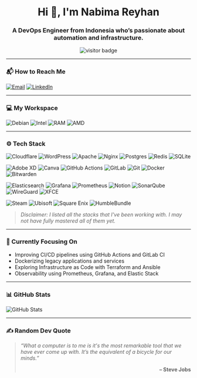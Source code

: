 <h1 align="center">Hi 👋, I'm Nabima Reyhan</h1>
<h3 align="center">A DevOps Engineer from Indonesia who’s passionate about automation and infrastructure.</h3>

<p align="center">
  <img src="https://visitcount.itsvg.in/api?id=opisboy29&label=Profile%20Views&color=0e75b6&icon=5&style=flat-square" alt="visitor badge" />
</p>

---

### 📬 How to Reach Me

[![Email](https://img.shields.io/badge/Email-emperorcandy29@gmail.com-blue?style=flat-square&logo=gmail)](mailto:emperorcandy29@gmail.com)
[![LinkedIn](https://img.shields.io/badge/LinkedIn-%230077B5.svg?logo=linkedin&logoColor=white)](https://www.linkedin.com/in/nabima-reyhan-687b1b130/)

---

### 💻 My Workspace

![Debian](https://img.shields.io/badge/Debian-Desktop-A81D33?style=for-the-badge&logo=debian&logoColor=white)
![Intel](https://img.shields.io/badge/Intel-Core_i5_8th-0071C5?style=for-the-badge&logo=intel&logoColor=white)
![RAM](https://img.shields.io/badge/RAM-16GB-007ACC?style=for-the-badge)
![AMD](https://img.shields.io/badge/AMD-RX_6600-ED1C24?style=for-the-badge&logo=amd&logoColor=white)

---

### ⚙️ Tech Stack

![Cloudflare](https://img.shields.io/badge/Cloudflare-F38020?style=flat-square&logo=cloudflare&logoColor=white)
![WordPress](https://img.shields.io/badge/WordPress-21759B?style=flat-square&logo=wordpress&logoColor=white)
![Apache](https://img.shields.io/badge/Apache-D22128?style=flat-square&logo=apache&logoColor=white)
![Nginx](https://img.shields.io/badge/Nginx-009639?style=flat-square&logo=nginx&logoColor=white)
![Postgres](https://img.shields.io/badge/Postgres-336791?style=flat-square&logo=postgresql&logoColor=white)
![Redis](https://img.shields.io/badge/Redis-DC382D?style=flat-square&logo=redis&logoColor=white)
![SQLite](https://img.shields.io/badge/SQLite-003B57?style=flat-square&logo=sqlite&logoColor=white)

![Adobe XD](https://img.shields.io/badge/Adobe_XD-FF61F6?style=flat-square&logo=adobexd&logoColor=white)
![Canva](https://img.shields.io/badge/Canva-00C4CC?style=flat-square&logo=canva&logoColor=white)
![GitHub Actions](https://img.shields.io/badge/GitHub_Actions-2088FF?style=flat-square&logo=githubactions&logoColor=white)
![GitLab](https://img.shields.io/badge/GitLab-FC6D26?style=flat-square&logo=gitlab&logoColor=white)
![Git](https://img.shields.io/badge/Git-F05032?style=flat-square&logo=git&logoColor=white)
![Docker](https://img.shields.io/badge/Docker-2496ED?style=flat-square&logo=docker&logoColor=white)
![Bitwarden](https://img.shields.io/badge/Bitwarden-175DDC?style=flat-square&logo=bitwarden&logoColor=white)

![Elasticsearch](https://img.shields.io/badge/Elasticsearch-005571?style=flat-square&logo=elasticsearch&logoColor=white)
![Grafana](https://img.shields.io/badge/Grafana-F46800?style=flat-square&logo=grafana&logoColor=white)
![Prometheus](https://img.shields.io/badge/Prometheus-E6522C?style=flat-square&logo=prometheus&logoColor=white)
![Notion](https://img.shields.io/badge/Notion-000000?style=flat-square&logo=notion&logoColor=white)
![SonarQube](https://img.shields.io/badge/Sonarqube-4E9BCD?style=flat-square&logo=sonarqube&logoColor=white)
![WireGuard](https://img.shields.io/badge/WireGuard-88171A?style=flat-square&logo=wireguard&logoColor=white)
![XFCE](https://img.shields.io/badge/XFCE-2284F2?style=flat-square&logo=xfce&logoColor=white)

![Steam](https://img.shields.io/badge/Steam-000000?style=flat-square&logo=steam&logoColor=white)
![Ubisoft](https://img.shields.io/badge/Ubisoft-000000?style=flat-square&logo=ubisoft&logoColor=white)
![Square Enix](https://img.shields.io/badge/Square_Enix-DD0B0B?style=flat-square)
![HumbleBundle](https://img.shields.io/badge/Humble_Bundle-CC2929?style=flat-square)

> *Disclaimer: I listed all the stacks that I've been working with. I may not have fully mastered all of them yet.*

---

### 🎯 Currently Focusing On

- Improving CI/CD pipelines using GitHub Actions and GitLab CI  
- Dockerizing legacy applications and services  
- Exploring Infrastructure as Code with Terraform and Ansible  
- Observability using Prometheus, Grafana, and Elastic Stack

---

### 📊 GitHub Stats

![GitHub Stats](https://github-readme-stats.vercel.app/api?username=opisboy29&show_icons=true&theme=github_dark)

---

### ✍️ Random Dev Quote

<blockquote>
  <p><em>“What a computer is to me is it's the most remarkable tool that we have ever come up with. It’s the equivalent of a bicycle for our minds.”</em></p>
  <p align="right"><strong>– Steve Jobs</strong></p>
</blockquote>
